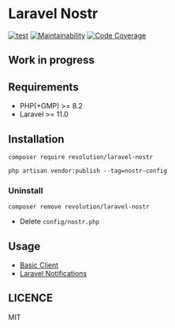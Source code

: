 Laravel Nostr
====
[![test](https://github.com/kawax/laravel-nostr/actions/workflows/test.yml/badge.svg)](https://github.com/invokable/laravel-nostr/actions/workflows/test.yml)
[![Maintainability](https://qlty.sh/badges/1b16feb1-672b-4289-8011-3d0c007381b9/maintainability.svg)](https://qlty.sh/gh/invokable/projects/laravel-nostr)
[![Code Coverage](https://qlty.sh/badges/1b16feb1-672b-4289-8011-3d0c007381b9/test_coverage.svg)](https://qlty.sh/gh/invokable/projects/laravel-nostr)

## Work in progress

## Requirements
- PHP(+GMP) >= 8.2
- Laravel >= 11.0

## Installation

```shell
composer require revolution/laravel-nostr

php artisan vendor:publish --tag=nostr-config
```

### Uninstall
```shell
composer remove revolution/laravel-nostr
```

- Delete `config/nostr.php`

## Usage
- [Basic Client](./docs/basic-client.md)
- [Laravel Notifications](./docs/notification.md)

## LICENCE
MIT
